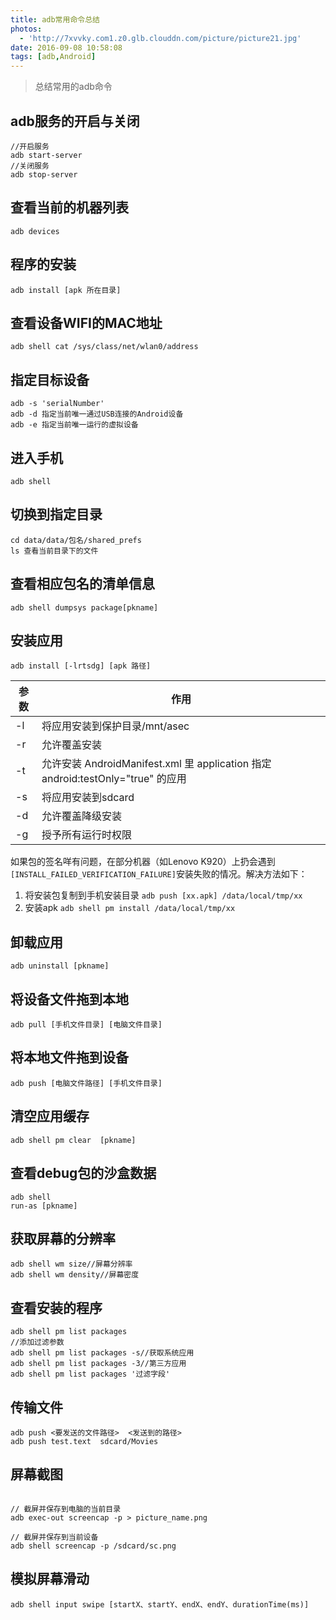 ```yaml
---
title: adb常用命令总结
photos:
  - 'http://7xvvky.com1.z0.glb.clouddn.com/picture/picture21.jpg'
date: 2016-09-08 10:58:08
tags: [adb,Android]
---
```

> 总结常用的adb命令


<!--more-->

## adb服务的开启与关闭

```
//开启服务
adb start-server
//关闭服务
adb stop-server
```
## 查看当前的机器列表

```
adb devices
```
## 程序的安装

```
adb install [apk 所在目录]
```
## 查看设备WIFI的MAC地址

```
adb shell cat /sys/class/net/wlan0/address
```
## 指定目标设备
```
adb -s 'serialNumber' 
adb -d 指定当前唯一通过USB连接的Android设备
adb -e 指定当前唯一运行的虚拟设备
```

## 进入手机

```
adb shell

```
## 切换到指定目录

```
cd data/data/包名/shared_prefs
ls 查看当前目录下的文件
```

## 查看相应包名的清单信息
```
adb shell dumpsys package[pkname]
```
## 安装应用
```
adb install [-lrtsdg] [apk 路径]
```
| 参数 | 作用 |
|--------|--------|
|   -l     |  将应用安装到保护目录/mnt/asec      |
|   -r     |  允许覆盖安装      |
|   -t     |  允许安装 AndroidManifest.xml 里 application 指定 android:testOnly="true" 的应用      |
|   -s     |  将应用安装到sdcard      |
|   -d     |  允许覆盖降级安装     |
|   -g     |  授予所有运行时权限     |

如果包的签名咩有问题，在部分机器（如Lenovo K920）上扔会遇到`[INSTALL_FAILED_VERIFICATION_FAILURE]`安装失败的情况。解决方法如下：
1. 将安装包复制到手机安装目录 `adb push [xx.apk] /data/local/tmp/xx`
2. 安装apk `adb shell pm install /data/local/tmp/xx`




## 卸载应用
```
adb uninstall [pkname]
```
## 将设备文件拖到本地
```
adb pull [手机文件目录] [电脑文件目录]
```
## 将本地文件拖到设备
```
adb push [电脑文件路径] [手机文件目录]
```
## 清空应用缓存
```
adb shell pm clear  [pkname]
```
## 查看debug包的沙盒数据
```
adb shell
run-as [pkname]
```

## 获取屏幕的分辨率

```
adb shell wm size//屏幕分辨率
adb shell wm density//屏幕密度
```
## 查看安装的程序

```
adb shell pm list packages 
//添加过滤参数
adb shell pm list packages -s//获取系统应用
adb shell pm list packages -3//第三方应用
adb shell pm list packages '过滤字段'
```
##  传输文件

```
adb push <要发送的文件路径>  <发送到的路径>
adb push test.text  sdcard/Movies
```
## 屏幕截图

```

// 截屏并保存到电脑的当前目录
adb exec-out screencap -p > picture_name.png

// 截屏并保存到当前设备
adb shell screencap -p /sdcard/sc.png 

```
## 模拟屏幕滑动

```
adb shell input swipe [startX、startY、endX、endY、durationTime(ms)]
```
